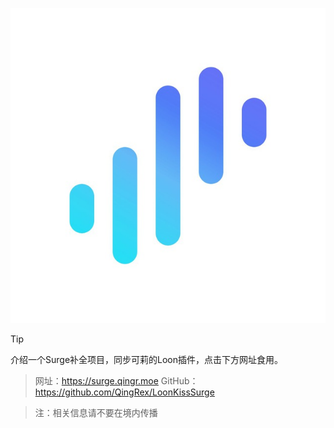 [![Banner1](Notion/Eva/Surge.jpg)](https://t.me/LoonKissSurge)

> [!TIP]
> 介绍一个Surge补全项目，同步可莉的Loon插件，点击下方网址食用。

> 网址：https://surge.qingr.moe
> GitHub：https://github.com/QingRex/LoonKissSurge

> 注：相关信息请不要在境内传播

